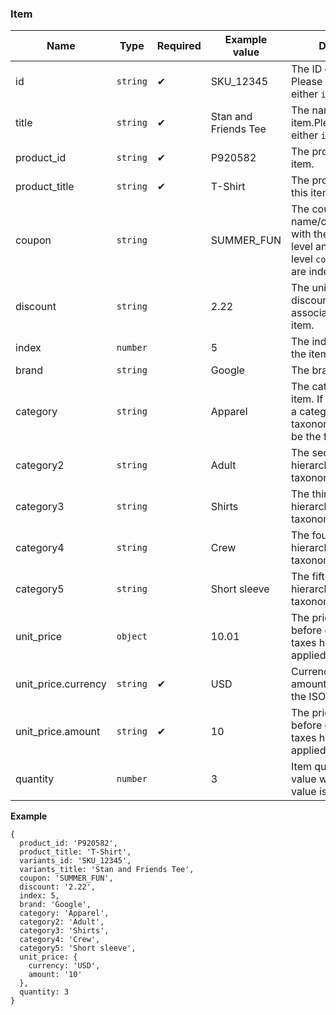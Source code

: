 ### **Item**

| Name | Type | Required | Example value | Description |
| --- | --- | --- | --- | --- |
| id | `string` | ✔ | SKU_12345 | The ID of the item. Please provide either `id` or `title` . |
| title | `string` | ✔ | Stan and Friends Tee | The name of the item.Please provide either `id` or `title` . |
| product_id | `string` | ✔ | P920582 | The product ID of this item. |
| product_title | `string` | ✔ | T-Shirt | The product name of this item. |
| coupon | `string` |  | SUMMER_FUN | The coupon name/code associated with the item. Event-level and item-level `coupon` parameters are independent. |
| discount | `string` |  | 2.22 | The unit monetary discount value associated with the item. |
| index | `number` |  | 5 | The index/position of the item in a list. |
| brand | `string` |  | Google | The brand of the item. |
| category | `string` |  | Apparel | The category of the item. If used as part of a category hierarchy or taxonomy then this will be the first category. |
| category2 | `string` |  | Adult | The second category hierarchy or additional taxonomy for the item. |
| category3 | `string` |  | Shirts | The third category hierarchy or additional taxonomy for the item. |
| category4 | `string` |  | Crew | The fourth category hierarchy or additional taxonomy for the item. |
| category5 | `string` |  | Short sleeve | The fifth category hierarchy or additional taxonomy for the item. |
| unit_price | `object` |  | 10.01 | The price of the item before discounts and taxes have been applied. |
| unit_price.currency | `string` | ✔ | USD | Currency code for the amount, adhering to the ISO 4217 standard. |
| unit_price.amount | `string` | ✔ | 10 | The price of the item before discounts and taxes have been applied. |
| quantity | `number` |  | 3 | Item quantity. Default value would be 1 if the value is not provided. |

**Example**

```tsx
{
  product_id: 'P920582',
  product_title: 'T-Shirt',
  variants_id: 'SKU_12345',
  variants_title: 'Stan and Friends Tee',
  coupon: 'SUMMER_FUN',
  discount: '2.22',
  index: 5,
  brand: 'Google',
  category: 'Apparel',
  category2: 'Adult',
  category3: 'Shirts',
  category4: 'Crew',
  category5: 'Short sleeve',
  unit_price: {
    currency: 'USD',
    amount: '10'
  },
  quantity: 3
}
```